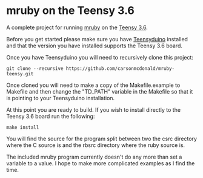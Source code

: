 mruby on the Teensy 3.6
=======================

A complete project for running [mruby](//github.com/mruby/mruby) on the [Teensy 3.6](https://www.pjrc.com/store/teensy36.html).

Before you get started please make sure you have [Teensyduino](https://www.pjrc.com/teensy/td_download.html) installed and that
the version you have installed supports the Teensy 3.6 board.

Once you have Teensyduino you will need to recursively clone this project:

```
git clone --recursive https://github.com/carsonmcdonald/mruby-teensy.git
```

Once cloned you will need to make a copy of the Makefile.example to Makefile
and then change the "TD_PATH" variable in the Makefile so that it is 
pointing to your Teensyduino installation.

At this point you are ready to build. If you wish to install directly to the
Teensy 3.6 board run the following:

```
make install
```

You will find the source for the program split between two the csrc directory
where the C source is and the rbsrc directory where the ruby source is.

The included mruby program currently doesn't do any more than set a variable
to a value. I hope to make more complicated examples as I find the time.
